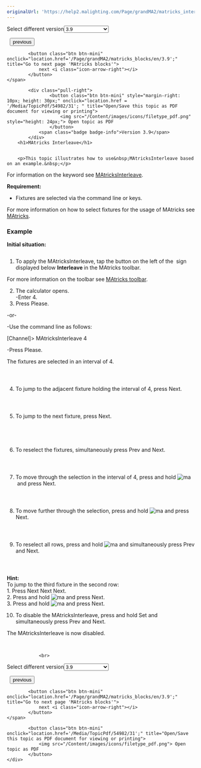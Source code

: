 ```yaml
---
originalUrl: 'https://help2.malighting.com/Page/grandMA2/matricks_interleave/en/3.9'
---
```


<div class="topic-navigation">

<div class="pull-right">
	<span class="pull-left">


<div class="pull-left">
<form action="/Topic/SetCurrentVersionNumber" class="form-inline" id="frmTagSelector" method="post">	<span class="form-mini">
		<div class="input-prepend"><span class="add-on">Select different version</span><select autocomplete="off" id="versionNumberId" name="versionNumberId" onchange="$(this).closest('#frmTagSelector').submit();" style="width: 120px;"><option value="">- latest -</option>
<option value="6">3.3</option>
<option value="14">3.4</option>
<option value="18">3.5</option>
<option value="21">3.6</option>
<option value="23">3.7</option>
<option value="27">3.8</option>
<option selected="selected" value="31">3.9</option>
</select></div>
		<input data-val="true" data-val-number="The field Int32 must be a number." data-val-required="The Int32 field is required." id="ProductId" name="ProductId" type="hidden" value="11">
		<input id="CurrentGuid" name="CurrentGuid" type="hidden" value="bd9718ad-9b3b-434a-8d83-8c7d72f6e688">
	</span>
</form></div>&nbsp;	</span>
	<span class="pull-right" style="white-space: nowrap;">
			<button class="btn btn-mini" onclick="location.href='/Page/grandMA2/matricks_pool/en/3.9'; " title="Go to previous page 'MAtricks pool'">
				<i class="icon-arrow-left"></i> previous
			</button>

			<button class="btn btn-mini" onclick="location.href='/Page/grandMA2/matricks_blocks/en/3.9';" title="Go to next page 'MAtricks blocks'">
				next <i class="icon-arrow-right"></i> 
			</button>
	</span>
</div>
<div class="clear-fix" style="margin-bottom: 10px"></div>
</div>

		
			<div class="pull-right">
					<button class="btn btn-mini" style="margin-right: 10px; height: 30px;" onclick="location.href = '/Media/TopicPdf/54982/31'; " title="Open/Save this topic as PDF document for viewing or printing">
						<img src="/Content/images/icons/filetype_pdf.png" style="height: 24px;"> Open topic as PDF
					</button>
				<span class="badge badge-info">Version 3.9</span>
			</div>
		<h1>MAtricks Interleave</h1>


		<p>This topic illustrates how to use&nbsp;MAtricksInterleave based on an example.&nbsp;</p>

<p>For information on the keyword see <a href="/Topic/d184ba20-d5ae-4905-8885-b973233a5b50">MAtricksInterleave</a>.&nbsp;</p>

<p><strong>Requirement:</strong></p>

<ul>
	<li>Fixtures are selected via the command line or keys.</li>
</ul>

<p>For more information on how to select fixtures for the usage of&nbsp;MAtricks&nbsp;see <a href="/Topic/19c71516-15cb-4c63-9623-c20bd095d79b#select_fixtures_matricks">MAtricks</a>.</p>

<a name="toc_header_anchor_1" id="toc_header_anchor_1" class="topic-toc-item"></a><h3>Example</h3>

<p><strong>Initial situation:</strong></p>

<p><img alt="" src="/Media/Image/img_bulb_on_v3-3.png"><img alt="" src="/Media/Image/img_bulb_on_v3-3.png"><img alt="" src="/Media/Image/img_bulb_on_v3-3.png"><img alt="" src="/Media/Image/img_bulb_on_v3-3.png"><img alt="" src="/Media/Image/img_bulb_on_v3-3.png"><img alt="" src="/Media/Image/img_bulb_on_v3-3.png"><img alt="" src="/Media/Image/img_bulb_on_v3-3.png"><img alt="" src="/Media/Image/img_bulb_on_v3-3.png"><img alt="" src="/Media/Image/img_bulb_on_v3-3.png"><img alt="" src="/Media/Image/img_bulb_on_v3-3.png"><img alt="" src="/Media/Image/img_bulb_on_v3-3.png"><img alt="" src="/Media/Image/img_bulb_on_v3-3.png"></p>

<ol>
	<li>To apply the MAtricksInterleave, tap the button on the left of the <img alt="" src="/Media/Image/icon_minus_v3-2.png">&nbsp;sign displayed below <strong>Interleave </strong>in the MAtricks&nbsp;toolbar.&nbsp;</li>
</ol>

<p>For more information on the toolbar see <a href="/Topic/64f5a1b8-d9cc-497b-8db8-861f9f64c7a0">MAtricks toolbar</a>.</p>

<ol start="2">
	<li>The calculator opens.<br>
	-Enter 4.</li>
	<li>Press <span class="softkey">Please</span>.&nbsp;</li>
</ol>

<p>-or-</p>

<p>-Use the command line as follows:</p>

<div class="cl_input">[Channel]&gt; MAtricksInterleave&nbsp;4</div>

<p>-Press <span class="hardkey">Please</span>. &nbsp;</p>

<p>The fixtures are selected in an interval of 4.&nbsp;</p>

<p><img alt="" src="/Media/Image/img_bulb_on_v3-3.png"><img alt="" src="/Media/Image/img_bulb_on_v3-3.png"><img alt="" src="/Media/Image/img_bulb_on_v3-3.png"><img alt="" src="/Media/Image/img_bulb_on_v3-3.png"></p>

<p><img alt="" src="/Media/Image/img_bulb_on_v3-3.png"><img alt="" src="/Media/Image/img_bulb_on_v3-3.png"><img alt="" src="/Media/Image/img_bulb_on_v3-3.png"><img alt="" src="/Media/Image/img_bulb_on_v3-3.png"></p>

<p><img alt="" src="/Media/Image/img_bulb_on_v3-3.png"><img alt="" src="/Media/Image/img_bulb_on_v3-3.png"><img alt="" src="/Media/Image/img_bulb_on_v3-3.png"><img alt="" src="/Media/Image/img_bulb_on_v3-3.png"></p>

<ol start="4">
	<li>To jump to the adjacent fixture holding the interval of 4, press <span class="hardkey">Next</span>.&nbsp;</li>
</ol>

<p><img alt="" src="/Media/Image/img_bulb_on_v3-3.png"><img alt="" src="/Media/Image/img_bulb_off_v3-3.png"><img alt="" src="/Media/Image/img_bulb_off_v3-3.png"><img alt="" src="/Media/Image/img_bulb_off_v3-3.png"></p>

<p><img alt="" src="/Media/Image/img_bulb_on_v3-3.png"><img alt="" src="/Media/Image/img_bulb_off_v3-3.png"><img alt="" src="/Media/Image/img_bulb_off_v3-3.png"><img alt="" src="/Media/Image/img_bulb_off_v3-3.png"></p>

<p><img alt="" src="/Media/Image/img_bulb_on_v3-3.png"><img alt="" src="/Media/Image/img_bulb_off_v3-3.png"><img alt="" src="/Media/Image/img_bulb_off_v3-3.png"><img alt="" src="/Media/Image/img_bulb_off_v3-3.png"></p>

<ol start="5">
	<li>To jump to the next fixture, press <span class="hardkey">Next</span>.&nbsp;</li>
</ol>

<p><img alt="" src="/Media/Image/img_bulb_off_v3-3.png"><img alt="" src="/Media/Image/img_bulb_on_v3-3.png"><img alt="" src="/Media/Image/img_bulb_off_v3-3.png"><img alt="" src="/Media/Image/img_bulb_off_v3-3.png"></p>

<p>​<img alt="" src="/Media/Image/img_bulb_off_v3-3.png">​​​<img alt="" src="/Media/Image/img_bulb_on_v3-3.png"><img alt="" src="/Media/Image/img_bulb_off_v3-3.png"><img alt="" src="/Media/Image/img_bulb_off_v3-3.png"></p>

<p><img alt="" src="/Media/Image/img_bulb_off_v3-3.png"><img alt="" src="/Media/Image/img_bulb_on_v3-3.png"><img alt="" src="/Media/Image/img_bulb_off_v3-3.png"><img alt="" src="/Media/Image/img_bulb_off_v3-3.png"></p>

<ol start="6">
	<li>To reselect&nbsp;the fixtures, simultaneously press <span class="hardkey">Prev</span>&nbsp;and <span class="hardkey">Next</span>.&nbsp;</li>
</ol>

<p><img alt="" src="/Media/Image/img_bulb_on_v3-3.png"><img alt="" src="/Media/Image/img_bulb_on_v3-3.png"><img alt="" src="/Media/Image/img_bulb_on_v3-3.png"><img alt="" src="/Media/Image/img_bulb_on_v3-3.png"></p>

<p><img alt="" src="/Media/Image/img_bulb_on_v3-3.png"><img alt="" src="/Media/Image/img_bulb_on_v3-3.png"><img alt="" src="/Media/Image/img_bulb_on_v3-3.png"><img alt="" src="/Media/Image/img_bulb_on_v3-3.png"></p>

<p><img alt="" src="/Media/Image/img_bulb_on_v3-3.png"><img alt="" src="/Media/Image/img_bulb_on_v3-3.png"><img alt="" src="/Media/Image/img_bulb_on_v3-3.png"><img alt="" src="/Media/Image/img_bulb_on_v3-3.png"></p>

<ol start="7">
	<li>To move through the selection in the interval of 4, press and hold <img alt="ma" src="/Media/Mlg/ma_1.png">&nbsp;and press <span class="hardkey">Next</span>.&nbsp;</li>
</ol>

<p><img alt="" src="/Media/Image/img_bulb_on_v3-3.png"><img alt="" src="/Media/Image/img_bulb_on_v3-3.png"><img alt="" src="/Media/Image/img_bulb_on_v3-3.png"><img alt="" src="/Media/Image/img_bulb_on_v3-3.png"></p>

<p><img alt="" src="/Media/Image/img_bulb_off_v3-3.png"><img alt="" src="/Media/Image/img_bulb_off_v3-3.png"><img alt="" src="/Media/Image/img_bulb_off_v3-3.png"><img alt="" src="/Media/Image/img_bulb_off_v3-3.png"></p>

<p><img alt="" src="/Media/Image/img_bulb_off_v3-3.png"><img alt="" src="/Media/Image/img_bulb_off_v3-3.png"><img alt="" src="/Media/Image/img_bulb_off_v3-3.png"><img alt="" src="/Media/Image/img_bulb_off_v3-3.png"></p>

<ol start="8">
	<li>To move further through the selection, press and hold <img alt="ma" src="/Media/Mlg/ma_1.png">&nbsp;and press <span class="hardkey">Next</span>.</li>
</ol>

<p><img alt="" src="/Media/Image/img_bulb_off_v3-3.png"><img alt="" src="/Media/Image/img_bulb_off_v3-3.png"><img alt="" src="/Media/Image/img_bulb_off_v3-3.png"><img alt="" src="/Media/Image/img_bulb_off_v3-3.png"></p>

<p><img alt="" src="/Media/Image/img_bulb_on_v3-3.png"><img alt="" src="/Media/Image/img_bulb_on_v3-3.png"><img alt="" src="/Media/Image/img_bulb_on_v3-3.png"><img alt="" src="/Media/Image/img_bulb_on_v3-3.png"></p>

<p><img alt="" src="/Media/Image/img_bulb_off_v3-3.png"><img alt="" src="/Media/Image/img_bulb_off_v3-3.png"><img alt="" src="/Media/Image/img_bulb_off_v3-3.png"><img alt="" src="/Media/Image/img_bulb_off_v3-3.png"></p>

<ol start="9">
	<li>To reselect all rows, press and hold <img alt="ma" src="/Media/Mlg/ma_1.png"> and simultaneously press <span class="hardkey">Prev</span> and <span class="hardkey">Next</span>.&nbsp;</li>
</ol>

<p><img alt="" src="/Media/Image/img_bulb_on_v3-3.png"><img alt="" src="/Media/Image/img_bulb_on_v3-3.png"><img alt="" src="/Media/Image/img_bulb_on_v3-3.png"><img alt="" src="/Media/Image/img_bulb_on_v3-3.png"></p>

<p><img alt="" src="/Media/Image/img_bulb_on_v3-3.png"><img alt="" src="/Media/Image/img_bulb_on_v3-3.png"><img alt="" src="/Media/Image/img_bulb_on_v3-3.png"><img alt="" src="/Media/Image/img_bulb_on_v3-3.png"></p>

<p><img alt="" src="/Media/Image/img_bulb_on_v3-3.png"><img alt="" src="/Media/Image/img_bulb_on_v3-3.png"><img alt="" src="/Media/Image/img_bulb_on_v3-3.png"><img alt="" src="/Media/Image/img_bulb_on_v3-3.png"></p>

<div class="tip"><strong>Hint:</strong><br>
To jump to the third fixture in the second row:<br>
1. Press <span class="hardkey">Next</span> <span class="hardkey">Next</span> <span class="hardkey">Next</span>.<br>
2. Press and hold <img alt="ma" src="/Media/Mlg/ma_1.png"> and press <span class="hardkey">Next</span>.<br>
3. Press and hold <img alt="ma" src="/Media/Mlg/ma_1.png"> and press <span class="hardkey">Next</span>.<br>
<img alt="" src="/Media/Image/img_bulb_off_v3-3.png"><img alt="" src="/Media/Image/img_bulb_off_v3-3.png"><img alt="" src="/Media/Image/img_bulb_off_v3-3.png"><img alt="" src="/Media/Image/img_bulb_off_v3-3.png"><br>
<img alt="" src="/Media/Image/img_bulb_off_v3-3.png"><img alt="" src="/Media/Image/img_bulb_off_v3-3.png"><img alt="" src="/Media/Image/img_bulb_on_v3-3.png"><img alt="" src="/Media/Image/img_bulb_off_v3-3.png"><br>
<img alt="" src="/Media/Image/img_bulb_off_v3-3.png"><img alt="" src="/Media/Image/img_bulb_off_v3-3.png"><img alt="" src="/Media/Image/img_bulb_off_v3-3.png"><img alt="" src="/Media/Image/img_bulb_off_v3-3.png"></div>

<ol start="10">
	<li>To disable the MAtricksInterleave, press and hold <span class="hardkey">Set</span> and simultaneously press <span class="hardkey">Prev</span> and <span class="hardkey">Next</span>.&nbsp;</li>
</ol>

<p>The MAtricksInterleave is now disabled.</p>

<p>&nbsp;</p>


				<br>
<div class="topic-navigation">

<div class="pull-right">
	<span class="pull-left">


<div class="pull-left">
<form action="/Topic/SetCurrentVersionNumber" class="form-inline" id="frmTagSelector" method="post">	<span class="form-mini">
		<div class="input-prepend"><span class="add-on">Select different version</span><select autocomplete="off" id="versionNumberId" name="versionNumberId" onchange="$(this).closest('#frmTagSelector').submit();" style="width: 120px;"><option value="">- latest -</option>
<option value="6">3.3</option>
<option value="14">3.4</option>
<option value="18">3.5</option>
<option value="21">3.6</option>
<option value="23">3.7</option>
<option value="27">3.8</option>
<option selected="selected" value="31">3.9</option>
</select></div>
		<input data-val="true" data-val-number="The field Int32 must be a number." data-val-required="The Int32 field is required." id="ProductId" name="ProductId" type="hidden" value="11">
		<input id="CurrentGuid" name="CurrentGuid" type="hidden" value="bd9718ad-9b3b-434a-8d83-8c7d72f6e688">
	</span>
</form></div>&nbsp;	</span>
	<span class="pull-right" style="white-space: nowrap;">
			<button class="btn btn-mini" onclick="location.href='/Page/grandMA2/matricks_pool/en/3.9'; " title="Go to previous page 'MAtricks pool'">
				<i class="icon-arrow-left"></i> previous
			</button>

			<button class="btn btn-mini" onclick="location.href='/Page/grandMA2/matricks_blocks/en/3.9';" title="Go to next page 'MAtricks blocks'">
				next <i class="icon-arrow-right"></i> 
			</button>
	</span>
</div>
	<div class="clear-fix"></div>
	<div class="pull-right">
	
			<button class="btn btn-mini" onclick="location.href='/Media/TopicPdf/54982/31';" title="Open/Save this topic as PDF document for viewing or printing">
				<img src="/Content/images/icons/filetype_pdf.png"> Open topic as PDF
			</button>
	</div>
<div class="clear-fix" style="margin-bottom: 10px"></div>
</div>

	
